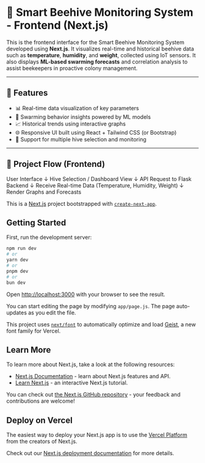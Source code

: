 # 🐝 Smart Beehive Monitoring System - Frontend (Next.js)

This is the frontend interface for the Smart Beehive Monitoring System developed using **Next.js**. It visualizes real-time and historical beehive data such as **temperature**, **humidity**, and **weight**, collected using IoT sensors. It also displays **ML-based swarming forecasts** and correlation analysis to assist beekeepers in proactive colony management.

---

## 📌 Features

- 📊 Real-time data visualization of key parameters
- 🧠 Swarming behavior insights powered by ML models
- 📈 Historical trends using interactive graphs
- 🌐 Responsive UI built using React + Tailwind CSS (or Bootstrap)
- 🐝 Support for multiple hive selection and monitoring

---

## 🔁 Project Flow (Frontend)

User Interface
    ↓
Hive Selection / Dashboard View
    ↓
API Request to Flask Backend
    ↓
Receive Real-time Data (Temperature, Humidity, Weight)
    ↓
Render Graphs and Forecasts



This is a [Next.js](https://nextjs.org) project bootstrapped with [`create-next-app`](https://github.com/vercel/next.js/tree/canary/packages/create-next-app).

## Getting Started

First, run the development server:

```bash
npm run dev
# or
yarn dev
# or
pnpm dev
# or
bun dev
```

Open [http://localhost:3000](http://localhost:3000) with your browser to see the result.

You can start editing the page by modifying `app/page.js`. The page auto-updates as you edit the file.

This project uses [`next/font`](https://nextjs.org/docs/app/building-your-application/optimizing/fonts) to automatically optimize and load [Geist](https://vercel.com/font), a new font family for Vercel.

## Learn More

To learn more about Next.js, take a look at the following resources:

- [Next.js Documentation](https://nextjs.org/docs) - learn about Next.js features and API.
- [Learn Next.js](https://nextjs.org/learn) - an interactive Next.js tutorial.

You can check out [the Next.js GitHub repository](https://github.com/vercel/next.js) - your feedback and contributions are welcome!

## Deploy on Vercel

The easiest way to deploy your Next.js app is to use the [Vercel Platform](https://vercel.com/new?utm_medium=default-template&filter=next.js&utm_source=create-next-app&utm_campaign=create-next-app-readme) from the creators of Next.js.

Check out our [Next.js deployment documentation](https://nextjs.org/docs/app/building-your-application/deploying) for more details.
